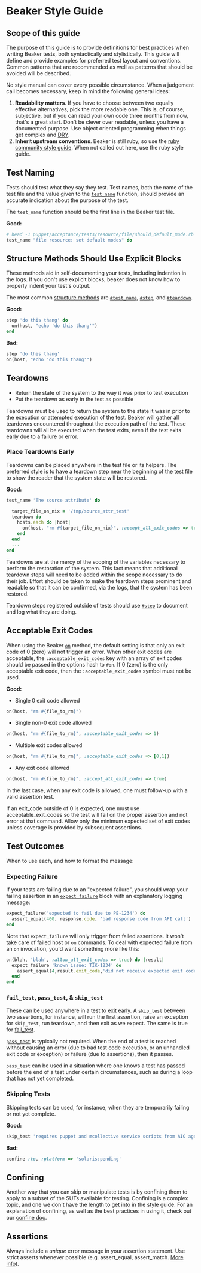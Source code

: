 # Beaker Style Guide

## Scope of this guide

The purpose of this guide is to provide definitions for best practices when
writing Beaker tests, both syntactically and stylistically. This guide will
define and provide examples for preferred test layout and conventions. Common
patterns that are recommended as well as patterns that should be avoided will be
described.

No style manual can cover every possible circumstance. When a judgement call
becomes necessary, keep in mind the following general ideas:

1. **Readability matters**. If you have to choose between two equally effective
alternatives, pick the more readable one. This is, of course, subjective, but if
you can read your own code three months from now, that's a great start. Don't be
clever over readable, unless you have a documented purpose. Use object oriented
programming when things get complex and
[DRY](https://en.wikipedia.org/wiki/Don%27t_repeat_yourself).
2. **Inherit upstream conventions**. Beaker is still ruby, so use the
[ruby community style guide](https://github.com/bbatsov/ruby-style-guide). When
not called out here, use the ruby style guide.

## Test Naming

Tests should test what they say they test. Test names, both the name of the test
file and the value given to the
[`test_name`](http://www.rubydoc.info/github/puppetlabs/beaker/Beaker/DSL/Structure#test_name-instance_method)
function, should provide an accurate indication about the purpose of the test.

The `test_name` function should be the first line in the Beaker test file.

**Good:**
```ruby
# head -1 puppet/acceptance/tests/resource/file/should_default_mode.rb
test_name "file resource: set default modes" do
```

## Structure Methods Should Use Explicit Blocks

These methods aid in self-documenting your tests, including indention in the
logs. If you don't use explicit blocks, beaker does not know how to properly
indent your test's output.

The most common
[structure methods](http://www.rubydoc.info/github/puppetlabs/beaker/Beaker/DSL/Structure)
are
[`#test_name`](http://www.rubydoc.info/github/puppetlabs/beaker/Beaker/DSL/Structure#test_name-instance_method),
[`#step`](http://www.rubydoc.info/github/puppetlabs/beaker/Beaker/DSL/Structure#step-instance_method),
and
[`#teardown`](http://www.rubydoc.info/github/puppetlabs/beaker/Beaker/DSL/Structure#teardown-instance_method).

**Good:**
```ruby
step 'do this thang' do
  on(host, "echo 'do this thang'")
end
```
**Bad:**
```ruby
step 'do this thang'
on(host, "echo 'do this thang'")
```

## Teardowns

- Return the state of the system to the way it was prior to test execution
- Put the teardown as early in the test as possible

Teardowns must be used to return the system to the state it was in prior to the
execution or attempted execution of the test. Beaker will gather all teardowns
encountered throughout the execution path of the test. These teardowns will all
be executed when the test exits, even if the test exits early due to a failure
or error.

### Place Teardowns Early

Teardowns can be placed anywhere in the test file or its helpers. The preferred
style is to have a teardown step near the beginning of the test file to show the
reader that the system state will be restored.

**Good:**
```ruby
test_name 'The source attribute' do

  target_file_on_nix = '/tmp/source_attr_test'
  teardown do
    hosts.each do |host|
      on(host, "rm #{target_file_on_nix}", :accept_all_exit_codes => true) unless host['platform'] =~ /^win/
    end
  end
  ...
end
```

Teardowns are at the mercy of the scoping of the variables necessary to perform
the restoration of the system. This fact means that additional teardown steps
will need to be added within the scope necessary to do their job. Effort should
be taken to make the teardown steps prominent and readable so that it can be
confirmed, via the logs, that the system has been restored.

Teardown steps registered outside of tests should use
[`#step`](http://www.rubydoc.info/github/puppetlabs/beaker/Beaker/DSL/Structure#step-instance_method)
to document and log what they are doing.

## Acceptable Exit Codes

When using the Beaker
[`on`](http://www.rubydoc.info/github/puppetlabs/beaker/Beaker/DSL/Helpers/HostHelpers#on-instance_method)
method, the default setting is that only an exit code of 0 (zero) will not
trigger an error. When other exit codes are acceptable, the
`:acceptable_exit_codes` key with an array of exit codes should be passed in the
options hash to `#on`. If 0 (zero) is the only acceptable exit code, then the
`:acceptable_exit_codes` symbol must not be used.

**Good:**

- Single 0 exit code allowed
```ruby
on(host, "rm #{file_to_rm}")
```
- Single non-0 exit code allowed
```ruby
on(host, "rm #{file_to_rm}", :acceptable_exit_codes => 1)
```
- Multiple exit codes allowed
```ruby
on(host, "rm #{file_to_rm}", :acceptable_exit_codes => [0,1])
```
- Any exit code allowed
```ruby
on(host, "rm #{file_to_rm}", :accept_all_exit_codes => true)
```

In the last case, when any exit code is allowed, one must follow-up with a valid
assertion test.

If an exit_code outside of 0 is expected, one must use acceptable_exit_codes so
the test will fail on the proper assertion and not error at that command.  Allow
only the minimum expected set of exit codes unless coverage is provided by
subsequent assertions.

## Test Outcomes

When to use each, and how to format the message:

### Expecting Failure

If your tests are failing due to an "expected failure", you should wrap your
failing assertion in an
[`expect_failure`](http://www.rubydoc.info/github/puppetlabs/beaker/Beaker/DSL/Structure#expect_failure-instance_method)
block with an explanatory logging message:

```ruby
expect_failure('expected to fail due to PE-1234') do
  assert_equal(400, response.code, 'bad response code from API call')
end
```

Note that `expect_failure` will only trigger from failed assertions. It won't
take care of failed host or `on` commands. To deal with expected failure from an
`on` invocation, you'd want something more like this:

```ruby
on(blah, 'blah', :allow_all_exit_codes => true) do |result|
  expect_failure 'known issue: TIK-1234' do
    assert_equal(4,result.exit_code,'did not receive expected exit code for blah')
  end
end
```

### `fail_test`, `pass_test`, & `skip_test`

These can be used anywhere in a test to exit early. A
[`skip_test`](http://www.rubydoc.info/github/puppetlabs/beaker/Beaker/DSL/Outcomes#fail_test-instance_method)
between two assertions, for instance, will run the first assertion, raise an
exception for `skip_test`, run teardown, and then exit as we expect. The same is
true for
[fail_test](http://www.rubydoc.info/github/puppetlabs/beaker/Beaker/DSL/Outcomes#fail_test-instance_method).

[`pass_test`](http://www.rubydoc.info/github/puppetlabs/beaker/Beaker/DSL/Outcomes#fail_test-instance_method)
is typically not required. When the end of a test is reached without causing an
error (due to bad test code execution, or an unhandled exit code or exception)
or failure (due to assertions), then it passes.

`pass_test` can be used in a situation where one knows a test has passed before
the end of a test under certain circumstances, such as during a loop that has
not yet completed.

### Skipping Tests

Skipping tests can be used, for instance, when they are temporarily failing or
not yet complete.

**Good:**
```ruby
skip_test 'requires puppet and mcollective service scripts from AIO agent package' if @options[:type] != 'aio'
```
**Bad:**
```ruby
confine :to, :platform => 'solaris:pending'
```

## Confining

Another way that you can skip or manipulate tests is by confining them to apply
to a subset of the SUTs available for testing. Confining is a complex topic, and
one we don't have the length to get into in the style guide. For an explanation
of confining, as well as the best practices in using it, check out our
[confine doc](../how_to/confine.md).

## Assertions

Always include a _unique_ error message in your assertion statement. Use strict
asserts whenever possible (e.g. assert_equal, assert_match.
[More info](http://danwin.com/2013/03/ruby-minitest-cheat-sheet/)).
